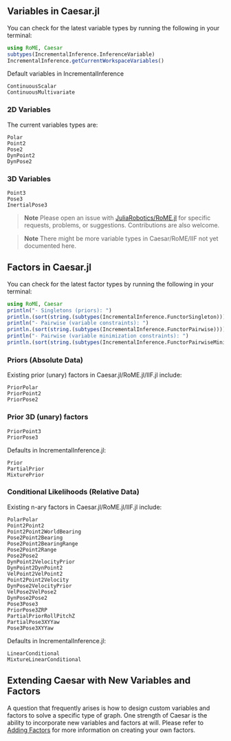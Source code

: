
## Variables in Caesar.jl
You can check for the latest variable types by running the following in your terminal:

```julia
using RoME, Caesar
subtypes(IncrementalInference.InferenceVariable)
IncrementalInference.getCurrentWorkspaceVariables()
```

Default variables in IncrementalInference

```@docs
ContinuousScalar
ContinuousMultivariate
```

### 2D Variables

The current variables types are:
```@docs
Polar
Point2
Pose2
DynPoint2
DynPose2
```

### 3D Variables

```@docs
Point3
Pose3
InertialPose3
```

> **Note** Please open an issue with [JuliaRobotics/RoME.jl](http://www.github.com/JuliaRobotics/RoME.jl) for specific requests, problems, or suggestions.  Contributions are also welcome.

> **Note** There might be more variable types in Caesar/RoME/IIF not yet documented here.

## Factors in Caesar.jl
You can check for the latest factor types by running the following in your terminal:

```julia
using RoME, Caesar
println("- Singletons (priors): ")
println.(sort(string.(subtypes(IncrementalInference.FunctorSingleton))));
println("- Pairwise (variable constraints): ")
println.(sort(string.(subtypes(IncrementalInference.FunctorPairwise))));
println("- Pairwise (variable minimization constraints): ")
println.(sort(string.(subtypes(IncrementalInference.FunctorPairwiseMinimize))));
```

### Priors (Absolute Data)
Existing prior (unary) factors in Caesar.jl/RoME.jl/IIF.jl include:

```@docs
PriorPolar
PriorPoint2
PriorPose2
```

### Prior 3D (unary) factors

```@docs
PriorPoint3
PriorPose3
```

Defaults in IncrementalInference.jl:
```@docs
Prior
PartialPrior
MixturePrior
```

### Conditional Likelihoods (Relative Data)
Existing n-ary factors in Caesar.jl/RoME.jl/IIF.jl include:
```@docs
PolarPolar
Point2Point2
Point2Point2WorldBearing
Pose2Point2Bearing
Pose2Point2BearingRange
Pose2Point2Range
Pose2Pose2
DynPoint2VelocityPrior
DynPoint2DynPoint2
VelPoint2VelPoint2
Point2Point2Velocity
DynPose2VelocityPrior
VelPose2VelPose2
DynPose2Pose2
Pose3Pose3
PriorPose3ZRP
PartialPriorRollPitchZ
PartialPose3XYYaw
Pose3Pose3XYYaw
```

Defaults in IncrementalInference.jl:
```@docs
LinearConditional
MixtureLinearConditional
```

## Extending Caesar with New Variables and Factors
A question that frequently arises is how to design custom variables and factors to solve a specific type of graph. One strength of Caesar is the ability to incorporate new variables and factors at will. Please refer to [Adding Factors](adding_variables_factors.md) for more information on creating your own factors.
